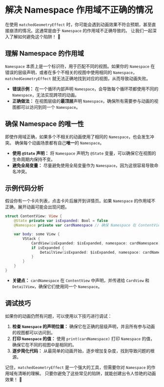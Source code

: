 ﻿# 解决 Namespace 作用域不正确的情况

在使用 `matchedGeometryEffect` 时，你可能会遇到动画效果不符合预期，甚至直接崩溃的情况。这通常是由于 `Namespace` 的作用域不正确导致的。 让我们一起深入了解如何避免这个陷阱！ 🚀

## 理解 Namespace 的作用域

`Namespace` 本质上是一个标识符，用于匹配不同的视图。如果你的 `Namespace` 在错误的层级声明，或者在多个不相关的视图中使用相同的 `Namespace`，`matchedGeometryEffect` 就无法正确地找到对应的视图，从而导致动画失败。

*   **错误示例：** 在一个循环内部声明 `Namespace`，会导致每个循环项都使用不同的 `Namespace`，无法实现跨项的动画。
*   **正确做法：** 在视图层级的**最顶层**声明 `Namespace`，确保所有需要参与动画的视图都可以访问到同一个 `Namespace`。

## 确保 Namespace 的唯一性

即使作用域正确，如果多个不相关的动画使用了相同的 `Namespace`，也会发生冲突。 确保每个动画场景都有自己**唯一**的 `Namespace`。

*   **使用 `@State` 声明：** 将 `Namespace` 声明为 `@State` 变量，可以确保它在视图的生命周期内保持不变。
*   **避免全局变量：** 尽量避免使用全局变量作为 `Namespace`，因为这很容易导致命名冲突。

## 示例代码分析

假设你有一个卡片列表，点击卡片后展开到详情页。如果 `Namespace` 的作用域不正确，展开动画可能会出现问题。

```swift
struct ContentView: View {
    @State private var isExpanded: Bool = false
    @Namespace private var cardNamespace // 确保 Namespace 在 ContentView 中声明

    var body: some View {
        VStack {
            CardView(isExpanded: $isExpanded, namespace: cardNamespace) // 传递 Namespace
            if isExpanded {
                DetailView(isExpanded: $isExpanded, namespace: cardNamespace) // 传递 Namespace
            }
        }
    }
}
```

*   **关键点：** `cardNamespace` 在 `ContentView` 中声明，并传递给 `CardView` 和 `DetailView`，确保它们使用同一个 `Namespace`。

## 调试技巧

如果你的动画仍然有问题，可以使用以下技巧进行调试：

1.  **检查 `Namespace` 的声明位置：** 确保它在正确的层级声明，并且所有参与动画的视图都可以访问到。
2.  **打印 `Namespace` 的值：** 使用 `print(cardNamespace)` 打印 `Namespace` 的值，确保它在不同的视图中是相同的。
3.  **逐步简化代码：** 从最简单的动画开始，逐步增加复杂度，找到导致问题的根源。

记住，`matchedGeometryEffect` 是一个强大的工具，但需要你对 `Namespace` 的作用域有清晰的理解。 只要你避免了这些常见的陷阱，就能创建出令人惊艳的动画效果！ 🎉
